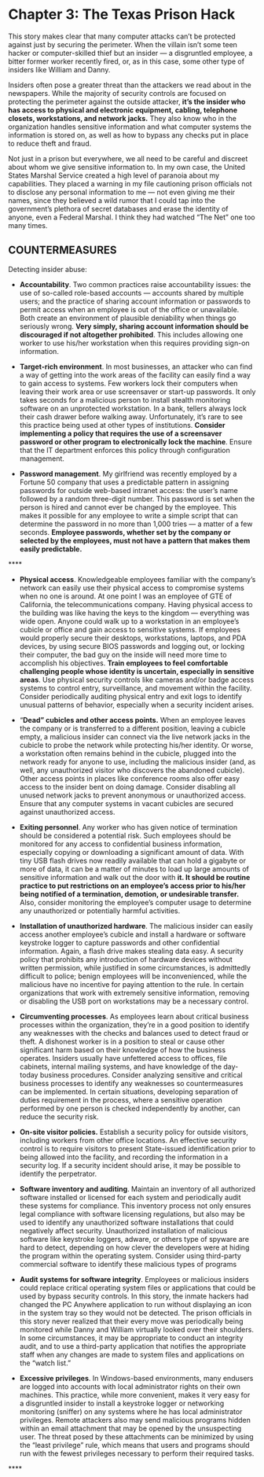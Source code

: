 # Chapter 3: The Texas Prison Hack

This story makes clear that many computer attacks can’t be protected against just by securing the perimeter. When the villain isn’t some teen hacker or computer-skilled thief but an insider — a disgruntled employee, a bitter former worker recently fired, or, as in this case, some other type of insiders like William and Danny. 

Insiders often pose a greater threat than the attackers we read about in the newspapers. While the majority of security controls are focused on protecting the perimeter against the outside attacker, **it’s the insider who has access to physical and electronic equipment, cabling, telephone closets, workstations, and network jacks.** They also know who in the organization handles sensitive information and what computer systems the information is stored on, as well as how to bypass any checks put in place to reduce theft and fraud. 

Not just in a prison but everywhere, we all need to be careful and discreet about whom we give sensitive information to. In my own case, the United States Marshal Service created a high level of paranoia about my capabilities. They placed a warning in my file cautioning prison officials not to disclose any personal information to me — not even giving me their names, since they believed a wild rumor that I could tap into the government’s plethora of secret databases and erase the identity of anyone, even a Federal Marshal. I think they had watched “The Net” one too many times.

## COUNTERMEASURES

Detecting insider abuse: 

* **Accountability**. Two common practices raise accountability issues: the use of so-called role-based accounts — accounts shared by multiple users; and the practice of sharing account information or passwords to permit access when an employee is out of the office or unavailable. Both create an environment of plausible deniability when things go seriously wrong. **Very simply, sharing account information should be discouraged if not altogether prohibited**. This includes allowing one worker to use his/her workstation when this requires providing sign-on information.



* **Target-rich environment**. In most businesses, an attacker who can find a way of getting into the work areas of the facility can easily find a way to gain access to systems. Few workers lock their computers when leaving their work area or use screensaver or start-up passwords. It only takes seconds for a malicious person to install stealth monitoring software on an unprotected workstation. In a bank, tellers always lock their cash drawer before walking away. Unfortunately, it’s rare to see this practice being used at other types of institutions. **Consider implementing a policy that requires the use of a screensaver password or other program to electronically lock the machine**. Ensure that the IT department enforces this policy through configuration management.



* **Password management**. My girlfriend was recently employed by a Fortune 50 company that uses a predictable pattern in assigning passwords for outside web-based intranet access: the user’s name followed by a random three-digit number. This password is set when the person is hired and cannot ever be changed by the employee. This makes it possible for any employee to write a simple script that can determine the password in no more than 1,000 tries — a matter of a few seconds. **Employee passwords, whether set by the company or selected by the employees, must not have a pattern that makes them easily predictable.**

\*\*\*\*

* **Physical access**. Knowledgeable employees familiar with the company’s network can easily use their physical access to compromise systems when no one is around. At one point I was an employee of GTE of California, the telecommunications company. Having physical access to the building was like having the keys to the kingdom — everything was wide open. Anyone could walk up to a workstation in an employee’s cubicle or office and gain access to sensitive systems. If employees would properly secure their desktops, workstations, laptops, and PDA devices, by using secure BIOS passwords and logging out, or locking their computer, the bad guy on the inside will need more time to accomplish his objectives. **Train employees to feel comfortable challenging people whose identity is uncertain, especially in sensitive areas**. Use physical security controls like cameras and/or badge access systems to control entry, surveillance, and movement within the facility. Consider periodically auditing physical entry and exit logs to identify unusual patterns of behavior, especially when a security incident arises.



* “**Dead” cubicles and other access points.** When an employee leaves the company or is transferred to a different position, leaving a cubicle empty, a malicious insider can connect via the live network jacks in the cubicle to probe the network while protecting his/her identity. Or worse, a workstation often remains behind in the cubicle, plugged into the network ready for anyone to use, including the malicious insider \(and, as well, any unauthorized visitor who discovers the abandoned cubicle\). Other access points in places like conference rooms also offer easy access to the insider bent on doing damage. Consider disabling all unused network jacks to prevent anonymous or unauthorized access. Ensure that any computer systems in vacant cubicles are secured against unauthorized access.



* **Exiting personnel**. Any worker who has given notice of termination should be considered a potential risk. Such employees should be monitored for any access to confidential business information, especially copying or downloading a significant amount of data. With tiny USB flash drives now readily available that can hold a gigabyte or more of data, it can be a matter of minutes to load up large amounts of sensitive information and walk out the door with **it. It should be routine practice to put restrictions on an employee’s access prior to his/her being notified of a termination, demotion, or undesirable transfer.** Also, consider monitoring the employee’s computer usage to determine any unauthorized or potentially harmful activities. 



* **Installation of unauthorized hardware**. The malicious insider can easily access another employee’s cubicle and install a hardware or software keystroke logger to capture passwords and other confidential information. Again, a flash drive makes stealing data easy. A security policy that prohibits any introduction of hardware devices without written permission, while justified in some circumstances, is admittedly difficult to police; benign employees will be inconvenienced, while the malicious have no incentive for paying attention to the rule. In certain organizations that work with extremely sensitive information, removing or disabling the USB port on workstations may be a necessary control.



* **Circumventing processes**. As employees learn about critical business processes within the organization, they’re in a good position to identify any weaknesses with the checks and balances used to detect fraud or theft. A dishonest worker is in a position to steal or cause other significant harm based on their knowledge of how the business operates. Insiders usually have unfettered access to offices, file cabinets, internal mailing systems, and have knowledge of the day-today business procedures. Consider analyzing sensitive and critical business processes to identify any weaknesses so countermeasures can be implemented. In certain situations, developing separation of duties requirement in the process, where a sensitive operation performed by one person is checked independently by another, can reduce the security risk.



* **On-site visitor policies.** Establish a security policy for outside visitors, including workers from other office locations. An effective security control is to require visitors to present State-issued identification prior to being allowed into the facility, and recording the information in a security log. If a security incident should arise, it may be possible to identify the perpetrator. 



* **Software inventory and auditing**. Maintain an inventory of all authorized software installed or licensed for each system and periodically audit these systems for compliance. This inventory process not only ensures legal compliance with software licensing regulations, but also may be used to identify any unauthorized software installations that could negatively affect security. Unauthorized installation of malicious software like keystroke loggers, adware, or others type of spyware are hard to detect, depending on how clever the developers were at hiding the program within the operating system.  Consider using third-party commercial software to identify these malicious types of programs



* **Audit systems for software integrity**. Employees or malicious insiders could replace critical operating system files or applications that could be used by bypass security controls. In this story, the inmate hackers had changed the PC Anywhere application to run without displaying an icon in the system tray so they would not be detected. The prison officials in this story never realized that their every move was periodically being monitored while Danny and William virtually looked over their shoulders. In some circumstances, it may be appropriate to conduct an integrity audit, and to use a third-party application that notifies the appropriate staff when any changes are made to system files and applications on the “watch list.” 



* **Excessive privileges**. In Windows-based environments, many endusers are logged into accounts with local administrator rights on their own machines. This practice, while more convenient, makes it very easy for a disgruntled insider to install a keystroke logger or networking monitoring \(sniffer\) on any systems where he has local administrator privileges. Remote attackers also may send malicious programs hidden within an email attachment that may be opened by the unsuspecting user. The threat posed by these attachments can be minimized by using the “least privilege” rule, which means that users and programs should run with the fewest privileges necessary to perform their required tasks.













\*\*\*\*

